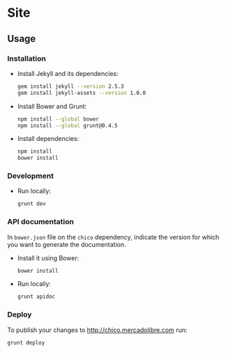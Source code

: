 # Site

## Usage

### Installation

- Install Jekyll and its dependencies:

    ```sh
    gem install jekyll --version 2.5.3
    gem install jekyll-assets --version 1.0.0
    ```

- Install Bower and Grunt:

    ```sh
    npm install --global bower
    npm install --global grunt@0.4.5
    ```

- Install dependencies:

    ```sh
    npm install
    bower install
    ```

### Development

- Run locally:

    ```sh
    grunt dev
    ```

### API documentation

In `bower.json` file on the `chico` dependency, indicate the version for which
you want to generate the documentation.

- Install it using Bower:

    ```sh
    bower install
    ```

- Run locally:

    ```sh
    grunt apidoc
    ```

### Deploy

To publish your changes to http://chico.mercadolibre.com run:

```sh
grunt deploy
```
